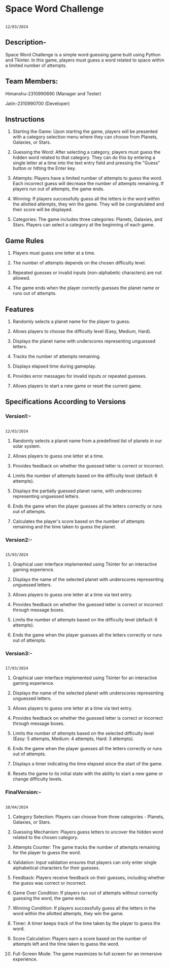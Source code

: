 # **Space Word Challenge**
                                                                                            12/03/2024


## Description-                                                                               
                                                                                
Space Word Challenge is a simple word guessing game built using Python and Tkinter. In this game, players must guess a word related to space within a limited number of attempts.


## Team Members:

Himanshu-2310990690 (Manager and Tester)

Jatin-2310990700 (Developer)


## Instructions

1. Starting the Game: Upon starting the game, players will be presented with a category selection menu where they can choose from Planets, Galaxies, or Stars.

2. Guessing the Word: After selecting a category, players must guess the hidden word related to that category. They can do this by entering a single letter at a time into the       text entry field and pressing the "Guess" button or hitting the Enter key.

3. Attempts: Players have a limited number of attempts to guess the word. Each incorrect guess will decrease the number of attempts remaining. If players run out of attempts,       the game ends.

4. Winning: If players successfully guess all the letters in the word within the allotted attempts, they win the game. They will be congratulated and their score will be            displayed.

5. Categories: The game includes three categories: Planets, Galaxies, and Stars. Players can select a category at the beginning of each game.
  

## Game Rules

1. Players must guess one letter at a time.

2. The number of attempts depends on the chosen difficulty level.

3. Repeated guesses or invalid inputs (non-alphabetic characters) are not allowed.

4. The game ends when the player correctly guesses the planet name or runs out of attempts.


## Features

1. Randomly selects a planet name for the player to guess.

2. Allows players to choose the difficulty level (Easy, Medium, Hard).

3. Displays the planet name with underscores representing unguessed letters.

4. Tracks the number of attempts remaining.

5. Displays elapsed time during gameplay.

6. Provides error messages for invalid inputs or repeated guesses.

7. Allows players to start a new game or reset the current game.


## Specifications According to Versions


### Version1:-
                                                                                                12/03/2024

1. Randomly selects a planet name from a predefined list of planets in our solar system.

2. Allows players to guess one letter at a time.

3. Provides feedback on whether the guessed letter is correct or incorrect.

4. Limits the number of attempts based on the difficulty level (default: 6 attempts).

5. Displays the partially guessed planet name, with underscores representing unguessed letters.

6. Ends the game when the player guesses all the letters correctly or runs out of attempts.

7. Calculates the player's score based on the number of attempts remaining and the time taken to guess the planet.



### Version2:-
                                                                                                    15/03/2024

1. Graphical user interface implemented using Tkinter for an interactive gaming experience.

2. Displays the name of the selected planet with underscores representing unguessed letters.

3. Allows players to guess one letter at a time via text entry.

4. Provides feedback on whether the guessed letter is correct or incorrect through message boxes.

5. Limits the number of attempts based on the difficulty level (default: 6 attempts).

6. Ends the game when the player guesses all the letters correctly or runs out of attempts.



### Version3:-
       
                                                                                                      17/03/2024
1. Graphical user interface implemented using Tkinter for an interactive gaming experience.

2. Displays the name of the selected planet with underscores representing unguessed letters.

3. Allows players to guess one letter at a time via text entry.

4. Provides feedback on whether the guessed letter is correct or incorrect through message boxes.

5. Limits the number of attempts based on the selected difficulty level (Easy: 5 attempts, Medium: 4 attempts, Hard: 3 attempts).

6. Ends the game when the player guesses all the letters correctly or runs out of attempts.

7. Displays a timer indicating the time elapsed since the start of the game.

8. Resets the game to its initial state with the ability to start a new game or change difficulty levels.



### FinalVersion:-

                                                                                                      10/04/2024
1. Category Selection: Players can choose from three categories - Planets, Galaxies, or Stars.

2. Guessing Mechanism: Players guess letters to uncover the hidden word related to the chosen category.

3. Attempts Counter: The game tracks the number of attempts remaining for the player to guess the word.

4. Validation: Input validation ensures that players can only enter single alphabetical characters for their guesses.

5. Feedback: Players receive feedback on their guesses, including whether the guess was correct or incorrect.

6. Game Over Condition: If players run out of attempts without correctly guessing the word, the game ends.

7. Winning Condition: If players successfully guess all the letters in the word within the allotted attempts, they win the game.

8. Timer: A timer keeps track of the time taken by the player to guess the word.

9. Score Calculation: Players earn a score based on the number of attempts left and the time taken to guess the word.

10. Full-Screen Mode: The game maximizes to full screen for an immersive experience.

